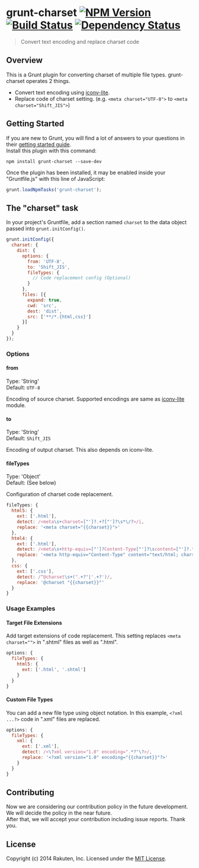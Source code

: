 # grunt-charset [![NPM Version][npm-image]][npm-url] [![Build Status][travis-image]][travis-url] [![Dependency Status][deps-image]][deps-url]

> Convert text encoding and replace charset code

## Overview
This is a Grunt plugin for converting charset of multiple file types.
grunt-charset operates 2 things.

* Convert text encoding using [iconv-lite](https://github.com/ashtuchkin/iconv-lite).
* Replace code of charset setting. (e.g. `<meta charset="UTF-8">` to `<meta charset="Shift_JIS">`)

## Getting Started
If you are new to Grunt, you will find a lot of answers to your questions in their [getting started guide](http://gruntjs.com/getting-started).  
Install this plugin with this command:

```shell
npm install grunt-charset --save-dev
```

Once the plugin has been installed, it may be enabled inside your "Gruntfile.js" with this line of JavaScript:

```js
grunt.loadNpmTasks('grunt-charset');
```

## The "charset" task
In your project's Gruntfile, add a section named `charset` to the data object passed into `grunt.initConfig()`.

```js
grunt.initConfig({
  charset: {
    dist: {
      options: {
        from: 'UTF-8',
        to: 'Shift_JIS',
        fileTypes: {
          // Code replacement config (Optional)
        }
      },
      files: [{
        expand: true,
        cwd: 'src',
        dest: 'dist',
        src: ['**/*.{html,css}']
      }]
    }
  }
});
```

### Options

#### from
Type: 'String'  
Default: `UTF-8`

Encoding of source charset.
Supported encodings are same as [iconv-lite](https://github.com/ashtuchkin/iconv-lite#supported-encodings) module.

#### to
Type: 'String'  
Default: `Shift_JIS`

Encoding of output charset. This also depends on iconv-lite.

#### fileTypes
Type: 'Object'  
Default: (See below)

Configuration of charset code replacement.

```js
fileTypes: {
  html5: {
    ext: ['.html'],
    detect: /<meta\s+charset=["']?.+?["']?\s*\/?>/i,
    replace: '<meta charset="{{charset}}">'
  },
  html4: {
    ext: ['.html'],
    detect: /<meta\s+http-equiv=["']?Content-Type["']?\scontent=["']?.*?charset=.+?["']?\s*\/?>/i,
    replace: '<meta http-equiv="Content-Type" content="text/html; charset={{charset}}">'
  },
  css: {
    ext: ['.css'],
    detect: /^@charset\s+(".+?"|'.+?')/,
    replace: '@charset "{{charset}}"'
  }
}
```

### Usage Examples

#### Target File Extensions
Add target extensions of code replacement.
This setting replaces `<meta charset="">` in ".shtml" files as well as ".html".

```js
options: {
  fileTypes: {
    html5: {
      ext: ['.html', '.shtml']
    }
  }
}
```

#### Custom File Types
You can add a new file type using object notation.
In this example, `<?xml ...?>` code in ".xml" files are replaced.

```js
options: {
  fileTypes: {
    xml: {
      ext: ['.xml'],
      detect: /<\?xml version="1.0" encoding=".*?"\?>/,
      replace: '<?xml version="1.0" encoding="{{charset}}"?>'
    }
  }
}
```

## Contributing
Now we are considering our contribution policy in the future development.
We will decide the policy in the near future.  
After that, we will accept your contribution including issue reports.
Thank you.

## License
Copyright (c) 2014 Rakuten, Inc. Licensed under the [MIT License](http://opensource.org/licenses/MIT).

[npm-image]: https://img.shields.io/npm/v/grunt-charset.svg?style=flat
[npm-url]: https://www.npmjs.org/package/grunt-charset
[travis-image]: https://img.shields.io/travis/rakuten-frontend/grunt-charset/master.svg?style=flat
[travis-url]: https://travis-ci.org/rakuten-frontend/grunt-charset
[deps-image]: http://img.shields.io/david/rakuten-frontend/grunt-charset.svg?style=flat
[deps-url]: https://david-dm.org/rakuten-frontend/grunt-charset
